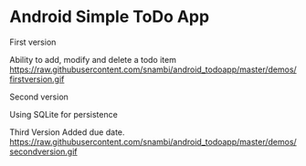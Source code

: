 Android Simple ToDo App
========================

First version

Ability to add, modify and delete a todo item
https://raw.githubusercontent.com/snambi/android_todoapp/master/demos/firstversion.gif

Second version

Using SQLite for persistence

Third Version
Added due date.
https://raw.githubusercontent.com/snambi/android_todoapp/master/demos/secondversion.gif
